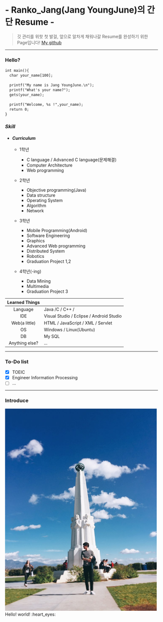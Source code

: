 # - Ranko_Jang(Jang YoungJune)의 간단 Resume -

>깃 관리를 위핫 첫 발걸, 앞으로 알차게 채워나갈 Resume를 완성하기 위한 Page입니다! [My github](http://github.com/JangYoungJune)

-----
### Hello?
```
int main(){
  char your_name[100];

  printf("My name is Jang YoungJune.\n");
  printf("What's your name?");
  gets(your_name);

  printf("Welcome, %s !",your_name);
  return 0;
}
```
### _Skill_

+ #### _Curriculum_

  + 1학년
    + C language / Advanced C language(문제해결)
    + Computer Architecture
    + Web programming

  + 2학년
    + Objective programming(Java)
    + Data structure
    + Operating System
    + Algorithm
    + Network

  + 3학년
    + Mobile Programming(Android)
    + Software Engineering
    + Graphics
    + Advanced Web programming
    + Distributed System
    + Robotics
    + Graduation Project 1,2

  + 4학년(-ing)
    + Data Mining
    + Multimedia
    + Graduation Project 3

| Learned Things |  |
|:---:|:---|
| Language | Java /C / C++ / |
| IDE | Visual Studio / Eclipse / Android Studio |
| Web(a little) | HTML / JavaScript / XML / Servlet |
| OS | Windows / Linux(Ubuntu) |
| DB | My SQL |
| Anything else? | ... |

----

### To-Do list
- [x] TOEIC   
- [x] Engineer Information Processing
- [ ] ...

---

### Introduce
<img src="Myself.jpg" width="500">
Hello! world! :heart_eyes:
